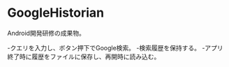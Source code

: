 # GoogleHistorian

Android開発研修の成果物。

-クエリを入力し、ボタン押下でGoogle検索。
-検索履歴を保持する。
-アプリ終了時に履歴をファイルに保存し、再開時に読み込む。
